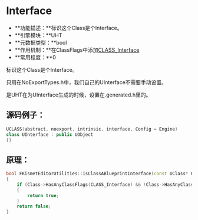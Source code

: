 # Interface

- **功能描述：**标识这个Class是个Interface。
- **引擎模块：**UHT
- **元数据类型：**bool
- **作用机制：**在ClassFlags中添加[CLASS_Interface](../../../Flags/EClassFlags/CLASS_Interface.md)
- **常用程度：**0

标识这个Class是个Interface。

只用在NoExportTypes.h中，我们自己的UInterface不需要手动设置。

是UHT在为UInterface生成的时候，设置在.generated.h里的。

## 源码例子：

```cpp
UCLASS(abstract, noexport, intrinsic, interface, Config = Engine)
class UInterface : public UObject
{}
```

## 原理：

```cpp
bool FKismetEditorUtilities::IsClassABlueprintInterface(const UClass* Class)
{
	if (Class->HasAnyClassFlags(CLASS_Interface) && !Class->HasAnyClassFlags(CLASS_NewerVersionExists))
	{
		return true;
	}
	return false;
}
```